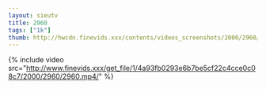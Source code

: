 ```yaml
--- 
layout: sieutv
title: 2960
tags: ["1k"]
thumb: http://hwcdn.finevids.xxx/contents/videos_screenshots/2000/2960/preview.mp4.jpg
---
```

{% include video src="http://www.finevids.xxx/get_file/1/4a93fb0293e6b7be5cf22c4cce0c08c7/2000/2960/2960.mp4/" %} 
